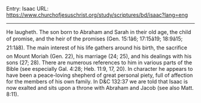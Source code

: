 Entry: Isaac
URL: https://www.churchofjesuschrist.org/study/scriptures/bd/isaac?lang=eng

---

He laugheth. The son born to Abraham and Sarah in their old age, the child of promise, and the heir of the promises (Gen. 15:1â6; 17:15â19; 18:9â15; 21:1â8). The main interest of his life gathers around his birth, the sacrifice on Mount Moriah (Gen. 22), his marriage (24; 25), and his dealings with his sons (27; 28). There are numerous references to him in various parts of the Bible (see especially Gal. 4:28; Heb. 11:9, 17, 20). In character he appears to have been a peace-loving shepherd of great personal piety, full of affection for the members of his own family. In D&C 132:37 we are told that Isaac is now exalted and sits upon a throne with Abraham and Jacob (see also Matt. 8:11).
